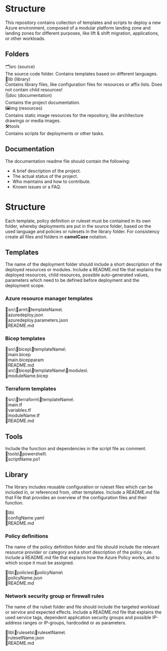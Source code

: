 # Structure
This repository contains collection of templates and scripts to deploy a new Azure environment, composed of a modular platform landing zone and landing zones for different purposes, like lift & shift migration, applications, or other workloads.

## Folders
🗂️src (source)  
The source code folder. Contains templates based on different languages.  
📗lib (library)  
Contains library files, like configuration files for resources or affix lists. Does not contain child resources!  
🗒️doc (documentation)  
Contains the project documentation.  
🖼️img (resources)  
Contains static image resources for the repository, like architecture drawings or media images.  
🛠️tools  
Contains scripts for deployments or other tasks.  

## Documentation
The documentation readme file should contain the following:
- A brief description of the project.
- The actual status of the project.
- Who maintains and how to contribute.
- Known issues or a FAQ.

# Structure
Each template, policy definition or ruleset must be contained in its own folder, whereby deployments are put in the source folder, based on the used language and policies or rulesets in the library folder. For consistency create all files and folders in **camelCase** notation.

## Templates
The name of the deployment folder should include a short description of the deployed resources or modules. Include a README.md file that explains the deployed resources, child resources, possible auto-generated values, parameters which need to be defined before deployment and the deployment scope.

### Azure resource manager templates
📁src\📁arm\📁templateName\  
📄azuredeploy.json  
📄azuredeploy.parameters.json  
📄README.md  

### Bicep templates
📁src\📁bicep\📁templateName\  
📄main.bicep  
📄main.bicepparam  
📄README.md  
📁src\📁bicep\📁templateName\📁modules\  
📄moduleName.bicep  

### Terraform templates
📁src\📁terraform\📁templateName\  
📄main.tf  
📄variables.tf  
📄moduleName.tf  
📄README.md  

## Tools
Include the function and dependencies in the script file as comment.  
📁tools\📁powershell\  
📄scriptName.ps1  

## Library
The library includes reusable configuration or ruleset files which can be included in, or referenced from, other templates. Include a README.md file that File that provides an overview of the configuration files and their function.

📁lib\  
📄configName.yaml  
📄README.md

### Policy definitions
The name of the policy definition folder and file should include the relevant resource provider or category and a short description of the policy rule. Include a README.md file that explains how the Azure Policy works, and to which scope it must be assigned.

📁lib\📁policies\📁policyName\  
📄policyName.json  
📄README.md  

### Network security group or firewall rules
The name of the rulset folder and file should include the targeted workload or service and expected effects. Include a README.md file that explains the used service tags, dependent application security groups and possible IP-address ranges or IP-groups, hardcoded or as parameters.

📁lib\📁rulesets\📁rulesetName\  
📄rulesetName.json  
📄README.md  